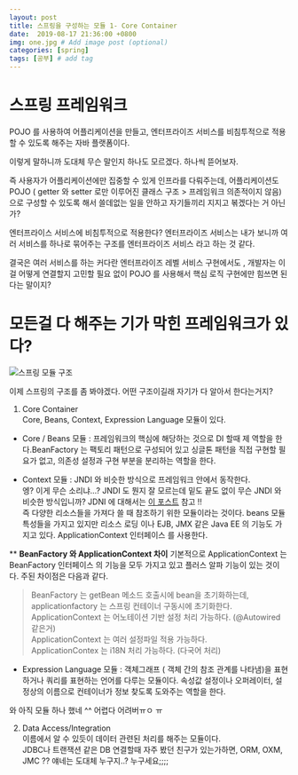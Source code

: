 ```yaml
---
layout: post
title: 스프링을 구성하는 모듈 1- Core Container
date:  2019-08-17 21:36:00 +0800
img: one.jpg # Add image post (optional)
categories: [spring]
tags: [공부] # add tag
---
```

# 스프링 프레임워크
POJO 를 사용하여 어플리케이션을 만들고,  엔터프라이즈 서비스를 비침투적으로 적용할 수 있도록 해주는 자바 플랫폼이다.

이렇게 말하니까 도대체 무슨 말인지 하나도 모르겠다.  하나씩 뜯어보자. 

즉 사용자가 어플리케이션에만 집중할 수 있게  인프라를 다뤄주는데,  어플리케이션도 POJO ( getter 와 setter 로만 이루어진 클래스 구조 > 프레임워크 의존적이지 않음) 으로 구성할 수 있도록 해서  쓸데없는 일을 안하고 자기들끼리 지지고 볶겠다는 거 아닌가? 

엔터프라이스 서비스에 비침투적으로 적용한다? 엔터프라이즈 서비스는 내가 보니까 여러 서비스를 하나로 묶어주는  구조를 엔터프라이즈 서비스 라고 하는 것 같다.

결국은 여러 서비스를 하는 커다란 엔터프라이즈 레벨 서비스 구현에서도 , 개발자는 이걸 어떻게 연결할지 고민할 필요 없이 POJO 를 사용해서 핵심 로직 구현에만 힘쓰면 된다는 말이지?  

# 모든걸 다 해주는 기가 막힌 프레임워크가 있다? 
![스프링 모듈 구조](http://yaejinha.github.io/assets/img/spring-overview.png)

이제 스프링의 구조를 좀 봐야겠다.  어떤 구조이길래 자기가 다 알아서 한다는거지? 

1. Core Container  
Core, Beans, Context,  Expression Language 모듈이 있다.  
- Core / Beans 모듈 : 프레임워크의 핵심에 해당하는 것으로 DI 할때 제 역할을 한다.BeanFactory 는 팩토리 패턴으로 구성되어 있고 싱글톤 패턴을 직접 구현할 필요가 없고, 의존성 설정과 구현 부분을 분리하는 역할을 한다.  

- Context 모듈 : JNDI 와 비슷한 방식으로 프레임워크 안에서 동작한다.  
엥? 이게 무슨 소리냐...? JNDI 도 뭔지 잘 모르는데 밑도 끝도 없이 무슨 JNDI 와 비슷한 방식입니까? 
JDNI 에 대해서는 [이 포스트]() 참고 !!  
즉 다양한 리소스들을 가져다 쓸 때 참조하기 위한 모듈이라는 것이다. beans 모듈 특성들을  가지고 있지만 리소스 로딩 이나 EJB, JMX 같은 Java EE 의 기능도 가지고 있다. ApplicationContext 인터페이스 를 사용한다.     

** **BeanFactory 와 ApplicationContext 차이**
기본적으로 ApplicationContext 는 BeanFactory 인터페이스 의 기능을 모두 가지고 있고 플러스 알파 기능이 있는 것이다.  주된 차이점은 다음과 같다.  
>  BeanFactory 는 getBean 메소드 호출시에 bean을 초기화하는데, applicationfactory 는 스프링 컨테이너 구동시에 초기화한다.  
>  ApplicationContext 는 어노테이션 기반 설정 처리 가능하다. (@Autowired 같은거)  
>  ApplicationContext 는  여러 설정파일 적용 가능하다.  
>  ApplicationContex 는 i18N 처리 가능하다.  (다국어 처리)

- Expression Language 모듈 :  객체그래프 ( 객체 간의 참조 관계를 나타냄)을 표현하거나 쿼리를 표현하는 언어를 다루는 모듈이다. 속성값 설정이나 오퍼레이터, 설정상의 이름으로 컨테이너가  정보 찾도록 도와주는 역할을 한다.  

와 아직 모듈 하나 했네 ^^ 어렵다 어려버ㅠㅇ ㅠ

2. Data Access/Integration  
이름에서 알 수 있듯이 데이터 관련된 처리를 해주는 모듈이다.  
JDBC나 트랜잭션 같은 DB 연결할때 자주 봤던 친구가 있는가하면,  ORM, OXM, JMC ??  얘네는 도대체 누구지..? 누구세요;;;;  
